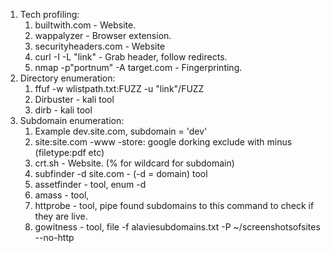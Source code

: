 1. Tech profiling: 
	1. builtwith.com - Website.
	2. wappalyzer - Browser extension.
	3. securityheaders.com - Website
	4. curl -I -L "link" - Grab header, follow redirects.
	5. nmap -p"portnum" -A target.com - Fingerprinting.
2. Directory enumeration:
	1. ffuf -w wlistpath.txt:FUZZ -u "link"/FUZZ
	2. Dirbuster - kali tool
	3. dirb - kali tool
3. Subdomain enumeration:
	1. Example dev.site.com, subdomain = 'dev'
	2. site:site.com -www -store: google dorking exclude with minus (filetype:pdf etc)
	3. crt.sh - Website. (% for wildcard for subdomain)
	4. subfinder -d site.com - (-d = domain) tool
	5. assetfinder - tool, enum -d 
	6. amass - tool, 
	7. httprobe - tool, pipe found subdomains to this command to check if they are live.
	8. gowitness - tool, file -f alaviesubdomains.txt -P ~/screenshotsofsites --no-http 